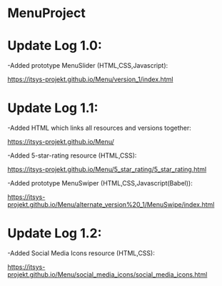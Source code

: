 # MenuProject

# Update Log 1.0:

-Added prototype MenuSlider (HTML,CSS,Javascript):

https://itsys-projekt.github.io/Menu/version_1/index.html

# Update Log 1.1:

-Added HTML which links all resources and versions together:

https://itsys-projekt.github.io/Menu/


-Added 5-star-rating resource (HTML,CSS):

https://itsys-projekt.github.io/Menu/5_star_rating/5_star_rating.html


-Added prototype MenuSwiper (HTML,CSS,Javascript(Babel)):

https://itsys-projekt.github.io/Menu/alternate_version%20_1/MenuSwipe/index.html

# Update Log 1.2:

-Added Social Media Icons resource (HTML,CSS):

https://itsys-projekt.github.io/Menu/social_media_icons/social_media_icons.html
